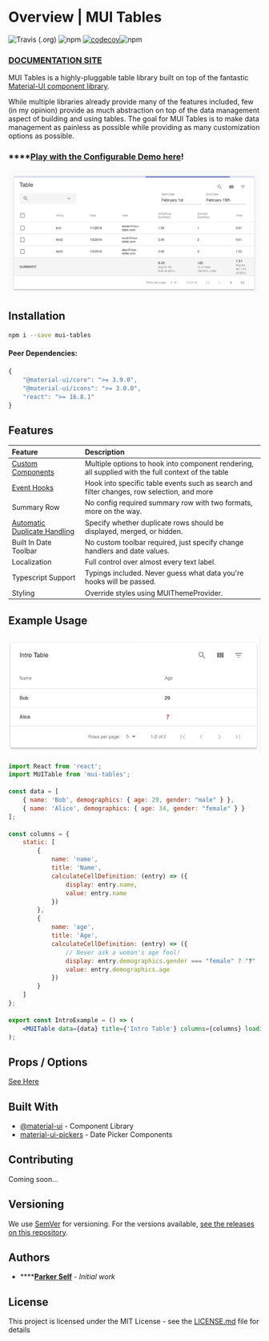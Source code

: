 # Overview \| MUI Tables

![Travis \(.org\)](https://img.shields.io/travis/parkerself22/mui-tables.svg?logo=travis) ![npm](https://img.shields.io/npm/v/mui-tables.svg?color=F94048&label=mui-tables&logo=npm)  [![codecov](https://codecov.io/gh/parkerself22/mui-table/branch/master/graph/badge.svg)](https://codecov.io/gh/parkerself22/mui-table)![npm](https://img.shields.io/npm/dw/mui-tables.svg?logo=npm)

### [DOCUMENTATION SITE](https://parkerself.gitbook.io/mui-table/)

MUI Tables is a highly-pluggable table library built on top of the fantastic [Material-UI component library](https://github.com/mui-org/material-ui). 

While multiple libraries already provide many of the features included, few \(in my opinion\) provide as much abstraction on top of the data management aspect of building and using tables. The goal for MUI Tables is to make data management as painless as possible while providing as many customization options as possible.

### \*\*\*\*[**Play with the Configurable Demo here**](https://s3.amazonaws.com/mui-table/index.html)**!**

![Example with Summary, Date Toolbar, Filters, ](docs/.gitbook/assets/image%20%2810%29.png)

## Installation

```bash
npm i --save mui-tables
```

#### Peer Dependencies:

```javascript
{
    "@material-ui/core": ">= 3.9.0",
    "@material-ui/icons": ">= 3.0.0",
    "react": ">= 16.8.1"
}
```

## **Features**

| **Feature** | Description |
| :--- | :--- |
| [Custom Components](docs/features/custom-components.md) | Multiple options to hook into component rendering, all supplied with the full context of the table |
| [Event Hooks](docs/features/event-hooks.md) | Hook into specific table events such as search and filter changes, row selection, and more |
| Summary Row | No config required summary row with two formats, more on the way. |
| [Automatic Duplicate Handling](docs/features/row-merging-and-duplication.md) | Specify whether duplicate rows should be displayed, merged, or hidden. |
| Built In Date Toolbar | No custom toolbar required, just specify change handlers and date values. |
| Localization | Full control over almost every text label. |
| Typescript Support | Typings included. Never guess what data you're hooks will be passed. |
| Styling | Override styles using MUIThemeProvider. |

## Example Usage

![Intro Example](docs/.gitbook/assets/image%20%287%29.png)

```jsx
import React from 'react';
import MUITable from 'mui-tables';

const data = [
    { name: 'Bob', demographics: { age: 29, gender: "male" } },
    { name: 'Alice', demographics: { age: 34, gender: "female" } }
];

const columns = {
    static: [
        {
            name: 'name',
            title: 'Name',
            calculateCellDefinition: (entry) => ({
                display: entry.name,
                value: entry.name
            })
        },
        {
            name: 'age',
            title: 'Age',
            calculateCellDefinition: (entry) => ({
                // Never ask a woman's age fool!
                display: entry.demographics.gender === "female" ? "❓" : entry.demographics.age,
                value: entry.demographics.age
            })
        }
    ]
};

export const IntroExample = () => (
    <MUITable data={data} title={'Intro Table'} columns={columns} loading={false} />
);
```

## Props / Options

[See Here](docs/options/options.md)

## Built With

* [@material-ui](https://material-ui.com) - Component Library
* [material-ui-pickers](https://www.npmjs.com/package/material-ui-pickers) - Date Picker Components

## Contributing

Coming soon...

## Versioning

We use [SemVer](http://semver.org/) for versioning. For the versions available, [see the releases on this repository](https://github.com/parkerself22/mui-tables/releases).

## Authors

* \*\*\*\*[**Parker Self**](https://github.com/parkerself22) - _Initial work_ 

## License

This project is licensed under the MIT License - see the [LICENSE.md](https://github.com/parkerself22/mui-tables/blob/master/LICENSE) file for details

